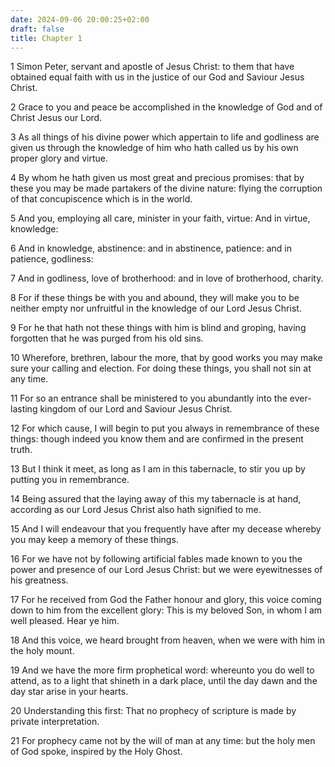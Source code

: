 ```yaml
---
date: 2024-09-06 20:00:25+02:00
draft: false
title: Chapter 1
---
```




1 Simon Peter, servant and apostle of Jesus Christ: to them that have obtained equal faith with us in the justice of our God and Saviour Jesus Christ.

2 Grace to you and peace be accomplished in the knowledge of God and of Christ Jesus our Lord.

3 As all things of his divine power which appertain to life and godliness are given us through the knowledge of him who hath called us by his own proper glory and virtue.

4 By whom he hath given us most great and precious promises: that by these you may be made partakers of the divine nature: flying the corruption of that concupiscence which is in the world.

5 And you, employing all care, minister in your faith, virtue: And in virtue, knowledge:

6 And in knowledge, abstinence: and in abstinence, patience: and in patience, godliness:

7 And in godliness, love of brotherhood: and in love of brotherhood, charity.

8 For if these things be with you and abound, they will make you to be neither empty nor unfruitful in the knowledge of our Lord Jesus Christ.

9 For he that hath not these things with him is blind and groping, having forgotten that he was purged from his old sins.

10 Wherefore, brethren, labour the more, that by good works you may make sure your calling and election. For doing these things, you shall not sin at any time.

11 For so an entrance shall be ministered to you abundantly into the ever-lasting kingdom of our Lord and Saviour Jesus Christ.

12 For which cause, I will begin to put you always in remembrance of these things: though indeed you know them and are confirmed in the present truth.

13 But I think it meet, as long as I am in this tabernacle, to stir you up by putting you in remembrance.

14 Being assured that the laying away of this my tabernacle is at hand, according as our Lord Jesus Christ also hath signified to me.

15 And I will endeavour that you frequently have after my decease whereby you may keep a memory of these things.

16 For we have not by following artificial fables made known to you the power and presence of our Lord Jesus Christ: but we were eyewitnesses of his greatness.

17 For he received from God the Father honour and glory, this voice coming down to him from the excellent glory: This is my beloved Son, in whom I am well pleased. Hear ye him.

18 And this voice, we heard brought from heaven, when we were with him in the holy mount.

19 And we have the more firm prophetical word: whereunto you do well to attend, as to a light that shineth in a dark place, until the day dawn and the day star arise in your hearts.

20 Understanding this first: That no prophecy of scripture is made by private interpretation.

21 For prophecy came not by the will of man at any time: but the holy men of God spoke, inspired by the Holy Ghost.

